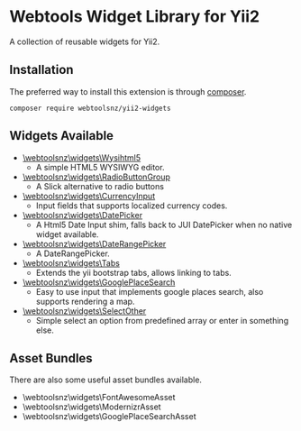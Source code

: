 # Webtools Widget Library for Yii2



A collection of reusable widgets for Yii2.

## Installation

The preferred way to install this extension is through [composer](http://getcomposer.org/download/).

```
composer require webtoolsnz/yii2-widgets
```


## Widgets Available

* [\webtoolsnz\widgets\Wysihtml5](docs/Wysihtml5.md)
    * A simple HTML5 WYSIWYG editor.
* [\webtoolsnz\widgets\RadioButtonGroup](docs/RadioButtonGroup.md)
    * A Slick alternative to radio buttons
* [\webtoolsnz\widgets\CurrencyInput](docs/CurrencyInput.md)
    * Input fields that supports localized currency codes.
* [\webtoolsnz\widgets\DatePicker](docs/DatePicker.md)
    * A Html5 Date Input shim, falls back to JUI DatePicker when no native widget available.
* [\webtoolsnz\widgets\DateRangePicker](docs/DateRangePicker.md)
    * A DateRangePicker.
* [\webtoolsnz\widgets\Tabs](docs/Tabs.md)
    * Extends the yii bootstrap tabs, allows linking to tabs.
* [\webtoolsnz\widgets\GooglePlaceSearch](docs/GooglePlaceSearch.md)
    * Easy to use input that implements google places search, also supports rendering a map.
* [\webtoolsnz\widgets\SelectOther](docs/SelectOther.md)
    * Simple select an option from predefined array or enter in something else.


## Asset Bundles

There are also some useful asset bundles available.

* \webtoolsnz\widgets\FontAwesomeAsset
* \webtoolsnz\widgets\ModernizrAsset
* \webtoolsnz\widgets\GooglePlaceSearchAsset
